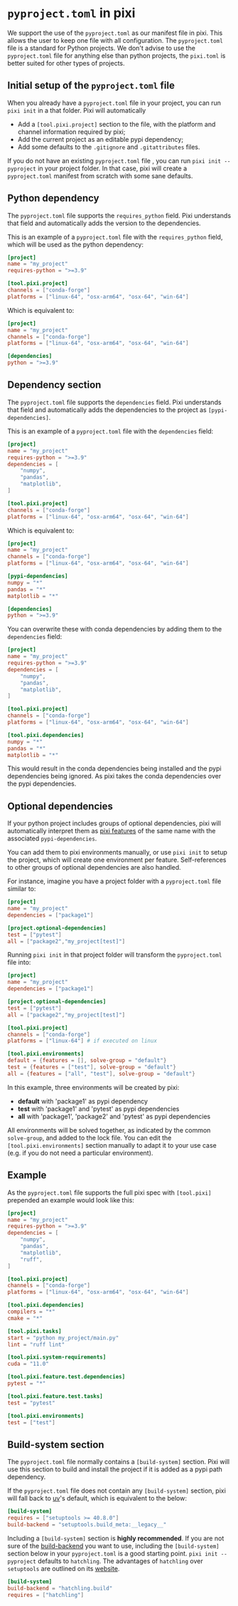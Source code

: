 # `pyproject.toml` in pixi

We support the use of the `pyproject.toml` as our manifest file in pixi.
This allows the user to keep one file with all configuration.
The `pyproject.toml` file is a standard for Python projects.
We don't advise to use the `pyproject.toml` file for anything else than python projects, the `pixi.toml` is better suited for other types of projects.

## Initial setup of the `pyproject.toml` file

When you already have a `pyproject.toml` file in your project, you can run `pixi init` in a that folder. Pixi will automatically

- Add a `[tool.pixi.project]` section to the file, with the platform and channel information required by pixi;
- Add the current project as an editable pypi dependency;
- Add some defaults to the `.gitignore` and `.gitattributes` files.

If you do not have an existing `pyproject.toml` file , you can run `pixi init --pyproject` in your project folder. In that case, pixi will create a `pyproject.toml` manifest from scratch with some sane defaults.

## Python dependency

The `pyproject.toml` file supports the `requires_python` field.
Pixi understands that field and automatically adds the version to the dependencies.

This is an example of a `pyproject.toml` file with the `requires_python` field, which will be used as the python dependency:

```toml title="pyproject.toml"
[project]
name = "my_project"
requires-python = ">=3.9"

[tool.pixi.project]
channels = ["conda-forge"]
platforms = ["linux-64", "osx-arm64", "osx-64", "win-64"]
```

Which is equivalent to:

```toml title="equivalent pixi.toml"
[project]
name = "my_project"
channels = ["conda-forge"]
platforms = ["linux-64", "osx-arm64", "osx-64", "win-64"]

[dependencies]
python = ">=3.9"
```

## Dependency section

The `pyproject.toml` file supports the `dependencies` field.
Pixi understands that field and automatically adds the dependencies to the project as `[pypi-dependencies]`.

This is an example of a `pyproject.toml` file with the `dependencies` field:

```toml title="pyproject.toml"
[project]
name = "my_project"
requires-python = ">=3.9"
dependencies = [
    "numpy",
    "pandas",
    "matplotlib",
]

[tool.pixi.project]
channels = ["conda-forge"]
platforms = ["linux-64", "osx-arm64", "osx-64", "win-64"]
```

Which is equivalent to:

```toml title="equivalent pixi.toml"
[project]
name = "my_project"
channels = ["conda-forge"]
platforms = ["linux-64", "osx-arm64", "osx-64", "win-64"]

[pypi-dependencies]
numpy = "*"
pandas = "*"
matplotlib = "*"

[dependencies]
python = ">=3.9"
```

You can overwrite these with conda dependencies by adding them to the `dependencies` field:

```toml title="pyproject.toml"
[project]
name = "my_project"
requires-python = ">=3.9"
dependencies = [
    "numpy",
    "pandas",
    "matplotlib",
]

[tool.pixi.project]
channels = ["conda-forge"]
platforms = ["linux-64", "osx-arm64", "osx-64", "win-64"]

[tool.pixi.dependencies]
numpy = "*"
pandas = "*"
matplotlib = "*"
```

This would result in the conda dependencies being installed and the pypi dependencies being ignored.
As pixi takes the conda dependencies over the pypi dependencies.

## Optional dependencies

If your python project includes groups of optional dependencies, pixi will automatically interpret them as [pixi features](../reference/project_configuration.md#the-feature-table) of the same name with the associated `pypi-dependencies`.

You can add them to pixi environments manually, or use `pixi init` to setup the project, which will create one environment per feature. Self-references to other groups of optional dependencies are also handled.

For instance, imagine you have a project folder with a `pyproject.toml` file similar to:

```toml
[project]
name = "my_project"
dependencies = ["package1"]

[project.optional-dependencies]
test = ["pytest"]
all = ["package2","my_project[test]"]
```

Running `pixi init` in that project folder will transform the `pyproject.toml` file into:

```toml
[project]
name = "my_project"
dependencies = ["package1"]

[project.optional-dependencies]
test = ["pytest"]
all = ["package2","my_project[test]"]

[tool.pixi.project]
channels = ["conda-forge"]
platforms = ["linux-64"] # if executed on linux

[tool.pixi.environments]
default = {features = [], solve-group = "default"}
test = {features = ["test"], solve-group = "default"}
all = {features = ["all", "test"], solve-group = "default"}
```

In this example, three environments will be created by pixi:

- **default** with 'package1' as pypi dependency
- **test** with 'package1' and 'pytest' as pypi dependencies
- **all** with 'package1', 'package2' and 'pytest' as pypi dependencies

All environments will be solved together, as indicated by the common `solve-group`, and added to the lock file. You can edit the `[tool.pixi.environments]` section manually to adapt it to your use case (e.g. if you do not need a particular environment).

## Example

As the `pyproject.toml` file supports the full pixi spec with `[tool.pixi]` prepended an example would look like this:

```toml title="pyproject.toml"
[project]
name = "my_project"
requires-python = ">=3.9"
dependencies = [
    "numpy",
    "pandas",
    "matplotlib",
    "ruff",
]

[tool.pixi.project]
channels = ["conda-forge"]
platforms = ["linux-64", "osx-arm64", "osx-64", "win-64"]

[tool.pixi.dependencies]
compilers = "*"
cmake = "*"

[tool.pixi.tasks]
start = "python my_project/main.py"
lint = "ruff lint"

[tool.pixi.system-requirements]
cuda = "11.0"

[tool.pixi.feature.test.dependencies]
pytest = "*"

[tool.pixi.feature.test.tasks]
test = "pytest"

[tool.pixi.environments]
test = ["test"]
```

## Build-system section

The `pyproject.toml` file normally contains a `[build-system]` section. Pixi will use this section to build and install the project if it is added as a pypi path dependency.

If the `pyproject.toml` file does not contain any `[build-system]` section, pixi will fall back to [uv](https://github.com/astral-sh/uv)'s default, which is equivalent to the below:

```toml title="pyproject.toml"
[build-system]
requires = ["setuptools >= 40.8.0"]
build-backend = "setuptools.build_meta:__legacy__"
```

Including a `[build-system]` section is **highly recommended**. If you are not sure of the [build-backend](https://packaging.python.org/en/latest/tutorials/packaging-projects/#choosing-build-backend) you want to use, including the `[build-system]` section below in your `pyproject.toml` is a good starting point.
`pixi init --pyproject` defaults to `hatchling`.
The advantages of `hatchling` over `setuptools` are outlined on its [website](https://hatch.pypa.io/latest/why/#build-backend).

```toml title="pyproject.toml"
[build-system]
build-backend = "hatchling.build"
requires = ["hatchling"]
```
